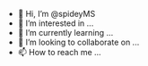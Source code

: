 - 👋 Hi, I’m @spideyMS
- 👀 I’m interested in ...
- 🌱 I’m currently learning ...
- 💞️ I’m looking to collaborate on ...
- 📫 How to reach me ...

<!---
spideyMS/spideyMS is a ✨ special ✨ repository because its `README.md` (this file) appears on your GitHub profile.
You can click the Preview link to take a look at your changes.
--->

